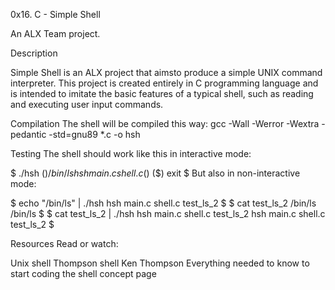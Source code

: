 0x16. C - Simple Shell

An ALX Team project.



Description


Simple Shell is an ALX project that aimsto produce a simple UNIX command interpreter. This project is created entirely in C programming language and is intended to imitate the basic features of a typical shell, such as reading and executing user input commands.


Compilation
The shell will be compiled this way:
gcc -Wall -Werror -Wextra -pedantic -std=gnu89 *.c -o hsh



Testing
The shell should work like this in interactive mode:

$ ./hsh
($) /bin/ls
hsh main.c shell.c
($)
($) exit
$
But also in non-interactive mode:

$ echo "/bin/ls" | ./hsh
hsh main.c shell.c test_ls_2
$
$ cat test_ls_2
/bin/ls
/bin/ls
$
$ cat test_ls_2 | ./hsh
hsh main.c shell.c test_ls_2
hsh main.c shell.c test_ls_2
$


Resources
Read or watch:

Unix shell
Thompson shell
Ken Thompson
Everything needed to know to start coding the shell concept page


